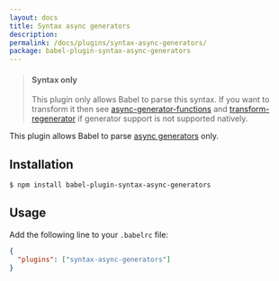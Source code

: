 ```yaml
---
layout: docs
title: Syntax async generators
description:
permalink: /docs/plugins/syntax-async-generators/
package: babel-plugin-syntax-async-generators
---
```


<blockquote class="babel-callout babel-callout-info">
  <h4>Syntax only</h4>
  <p>
    This plugin only allows Babel to parse this syntax. If you want to transform it then
    see <a href="/docs/plugins/transform-async-generator-functions/">async-generator-functions</a> and <a href="/docs/plugins/transform-regenerator">transform-regenerator</a> if generator support is not supported natively.
  </p>
</blockquote>

This plugin allows Babel to parse [async generators](https://github.com/zenparsing/async-iteration/) only.

## Installation

```sh
$ npm install babel-plugin-syntax-async-generators
```

## Usage

Add the following line to your `.babelrc` file:

```json
{
  "plugins": ["syntax-async-generators"]
}
```
